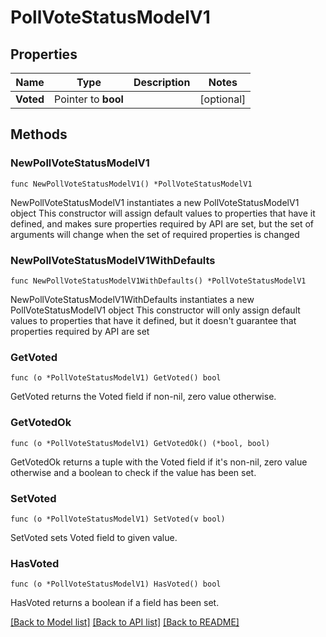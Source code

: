 # PollVoteStatusModelV1

## Properties

Name | Type | Description | Notes
------------ | ------------- | ------------- | -------------
**Voted** | Pointer to **bool** |  | [optional] 

## Methods

### NewPollVoteStatusModelV1

`func NewPollVoteStatusModelV1() *PollVoteStatusModelV1`

NewPollVoteStatusModelV1 instantiates a new PollVoteStatusModelV1 object
This constructor will assign default values to properties that have it defined,
and makes sure properties required by API are set, but the set of arguments
will change when the set of required properties is changed

### NewPollVoteStatusModelV1WithDefaults

`func NewPollVoteStatusModelV1WithDefaults() *PollVoteStatusModelV1`

NewPollVoteStatusModelV1WithDefaults instantiates a new PollVoteStatusModelV1 object
This constructor will only assign default values to properties that have it defined,
but it doesn't guarantee that properties required by API are set

### GetVoted

`func (o *PollVoteStatusModelV1) GetVoted() bool`

GetVoted returns the Voted field if non-nil, zero value otherwise.

### GetVotedOk

`func (o *PollVoteStatusModelV1) GetVotedOk() (*bool, bool)`

GetVotedOk returns a tuple with the Voted field if it's non-nil, zero value otherwise
and a boolean to check if the value has been set.

### SetVoted

`func (o *PollVoteStatusModelV1) SetVoted(v bool)`

SetVoted sets Voted field to given value.

### HasVoted

`func (o *PollVoteStatusModelV1) HasVoted() bool`

HasVoted returns a boolean if a field has been set.


[[Back to Model list]](../README.md#documentation-for-models) [[Back to API list]](../README.md#documentation-for-api-endpoints) [[Back to README]](../README.md)


